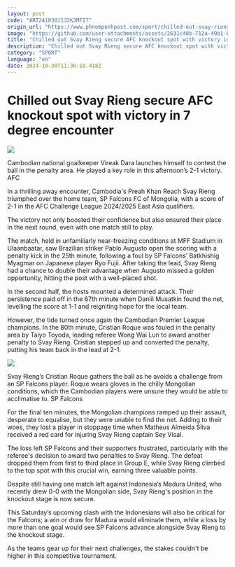 ```yaml
---
layout: post
code: "ART2410301132K3MFIT"
origin_url: "https://www.phnompenhpost.com/sport/chilled-out-svay-rieng-secure-afc-knockout-spot-with-victory-in-7-degree-encounter"
image: "https://github.com/user-attachments/assets/2631c40b-712a-49b1-b253-a586fc9c8e1d"
title: "Chilled out Svay Rieng secure AFC knockout spot with victory in 7 degree encounter"
description: "​​Chilled out Svay Rieng secure AFC knockout spot with victory in 7 degree encounter​"
category: "SPORT"
language: "en"
date: 2024-10-30T11:36:18.418Z
---
```


# Chilled out Svay Rieng secure AFC knockout spot with victory in 7 degree encounter

![](https://github.com/user-attachments/assets/283fe9d4-5c1f-4b1f-af63-db42ad7e716d)

Cambodian national goalkeeper Vireak Dara launches himself to contest the ball in the penalty area. He played a key role in this afternoon’s 2-1 victory. AFC

In a thrilling away encounter, Cambodia's Preah Khan Reach Svay Rieng triumphed over the home team, SP Falcons FC of Mongolia, with a score of 2-1 in the AFC Challenge League 2024/2025 East Asia qualifiers.

The victory not only boosted their confidence but also ensured their place in the next round, even with one match still to play.

The match, held in unfamiliarly near-freezing conditions at MFF Stadium in Ulaanbaatar, saw Brazilian striker Pablo Augusto open the scoring with a penalty kick in the 25th minute, following a foul by SP Falcons’ Batkhishig Myagmar on Japanese player Ryo Fujii. After taking the lead, Svay Rieng had a chance to double their advantage when Augusto missed a golden opportunity, hitting the post with a well-placed shot.

In the second half, the hosts mounted a determined attack. Their persistence paid off in the 67th minute when Daniil Musatkin found the net, levelling the score at 1-1 and reigniting hope for the local team.

However, the tide turned once again the Cambodian Premier League champions. In the 80th minute, Cristian Roque was fouled in the penalty area by Taiyo Toyoda, leading referee Wong Wai Lun to award another penalty to Svay Rieng. Cristian stepped up and converted the penalty, putting his team back in the lead at 2-1.

![](https://github.com/user-attachments/assets/e7761318-32e8-4764-939f-71aac6b90d54)

Svay Rieng’s Cristian Roque gathers the ball as he avoids a challenge from an SP Falcons player. Roque wears gloves in the chilly Mongolian conditions, which the Cambodian players were unsure they would be able to acclimatise to. SP Falcons

For the final ten minutes, the Mongolian champions ramped up their assault, desperate to equalise, but they were unable to find the net. Adding to their woes, they lost a player in stoppage time when Matheus Almeida Silva received a red card for injuring Svay Rieng captain Sey Visal.

The loss left SP Falcons and their supporters frustrated, particularly with the referee's decision to award two penalties to Svay Rieng. The defeat dropped them from first to third place in Group E, while Svay Rieng climbed to the top spot with this crucial win, earning three valuable points.

Despite still having one match left against Indonesia’s Madura United, who recently drew 0-0 with the Mongolian side, Svay Rieng's position in the knockout stage is now secure. 

This Saturday’s upcoming clash with the Indonesians will also be critical for the Falcons; a win or draw for Madura would eliminate them, while a loss by more than one goal would see SP Falcons advance alongside Svay Rieng to the knockout stage.

As the teams gear up for their next challenges, the stakes couldn't be higher in this competitive tournament.